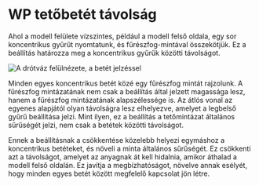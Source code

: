 # WP tetőbetét távolság

Ahol a modell felülete vízszintes, például a modell felső oldala, egy sor koncentrikus gyűrűt nyomtatunk, és fűrészfog-mintával összekötjük. Ez a beállítás határozza meg a koncentrikus gyűrűk közötti távolságot.

![A drótváz felülnézete, a betét jelzéssel](../images/wireframe_roof_inset.svg)

Minden egyes koncentrikus betét közé egy fűrészfog mintát rajzolunk. A fűrészfog mintázatának nem csak a beállítás által jelzett magassága lesz, hanem a fűrészfog mintázatának alapszélessége is. Az átlós vonal az egyenes alapjától olyan távolságra lesz elhelyezve, amelyet a legbelső gyűrű beállítása jelzi. Mint ilyen, ez a beállítás a tetőmintázat általános sűrűségét jelzi, nem csak a betétek közötti távolságot.

Ennek a beállításnak a csökkentése közelebb helyezi egymáshoz a koncentrikus betéteket, és növeli a minta általános sűrűségét. Ez csökkenti azt a távolságot, amelyet az anyagnak át kell hidalnia, amikor áthalad a modell felső oldalán. Ez javítja a megbízhatóságot, növelve annak esélyét, hogy minden egyes betét között megfelelő kapcsolat jön létre.
